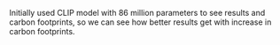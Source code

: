 Initially used CLIP model with 86 million parameters to see results and carbon footprints, so we can see how better results get with increase in carbon footprints.
